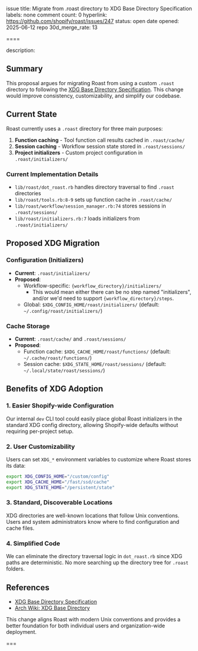 issue title: Migrate from .roast directory to XDG Base Directory Specification
labels: none
comment count: 0
hyperlink: https://github.com/shopify/roast/issues/247
status: open
date opened: 2025-06-12
repo 30d_merge_rate: 13

====

description:
## Summary

This proposal argues for migrating Roast from using a custom `.roast` directory to following the [XDG Base Directory Specification](https://specifications.freedesktop.org/basedir-spec/basedir-spec-latest.html). This change would improve consistency, customizability, and simplify our codebase.

## Current State

Roast currently uses a `.roast` directory for three main purposes:

1. **Function caching** - Tool function call results cached in `.roast/cache/`
2. **Session caching** - Workflow session state stored in `.roast/sessions/`  
3. **Project initializers** - Custom project configuration in `.roast/initializers/`

### Current Implementation Details

- `lib/roast/dot_roast.rb` handles directory traversal to find `.roast` directories
- `lib/roast/tools.rb:8-9` sets up function cache in `.roast/cache/`
- `lib/roast/workflow/session_manager.rb:74` stores sessions in `.roast/sessions/`
- `lib/roast/initializers.rb:7` loads initializers from `.roast/initializers/`

## Proposed XDG Migration

### Configuration (Initializers)
- **Current**: `.roast/initializers/`
- **Proposed**: 
  - Workflow-specific: `{workflow_directory}/initializers/`
    - This would mean either there can be no step named "initializers", and/or we'd need to support `{workflow_directory}/steps`. 
  - Global: `$XDG_CONFIG_HOME/roast/initializers/` (default: `~/.config/roast/initializers/`)

### Cache Storage
- **Current**: `.roast/cache/` and `.roast/sessions/`
- **Proposed**: 
  - Function cache: `$XDG_CACHE_HOME/roast/functions/` (default: `~/.cache/roast/functions/`)
  - Session cache: `$XDG_STATE_HOME/roast/sessions/` (default: `~/.local/state/roast/sessions/`)

## Benefits of XDG Adoption

### 1. **Easier Shopify-wide Configuration**
Our internal `dev` CLI tool could easily place global Roast initializers in the standard XDG config directory, allowing Shopify-wide defaults without requiring per-project setup.

### 2. **User Customizability**
Users can set `XDG_*` environment variables to customize where Roast stores its data:
```bash
export XDG_CONFIG_HOME="/custom/config"
export XDG_CACHE_HOME="/fast/ssd/cache"
export XDG_STATE_HOME="/persistent/state"
```

### 3. **Standard, Discoverable Locations**
XDG directories are well-known locations that follow Unix conventions. Users and system administrators know where to find configuration and cache files.

### 4. **Simplified Code**
We can eliminate the directory traversal logic in `dot_roast.rb` since XDG paths are deterministic. No more searching up the directory tree for `.roast` folders.

## References

- [XDG Base Directory Specification](https://specifications.freedesktop.org/basedir-spec/basedir-spec-latest.html)
- [Arch Wiki: XDG Base Directory](https://wiki.archlinux.org/title/XDG_Base_Directory)

This change aligns Roast with modern Unix conventions and provides a better foundation for both individual users and organization-wide deployment.

===
